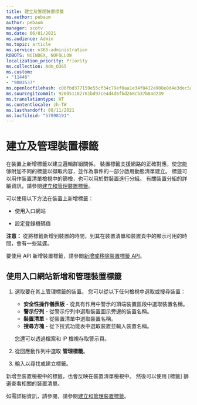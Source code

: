 ```yaml
---
title: 建立及管理裝置標籤
ms.author: pebaum
author: pebaum
manager: scotv
ms.date: 06/01/2021
ms.audience: Admin
ms.topic: article
ms.service: o365-administration
ROBOTS: NOINDEX, NOFOLLOW
localization_priority: Priority
ms.collection: Adm_O365
ms.custom:
- "11446"
- "9003537"
ms.openlocfilehash: c06fbd377159e55cf34c79ef0aa1e34f0412a908e8d4e3dec5ad088c9b8b818a
ms.sourcegitcommit: 920051182781bd97ce4d4d6fbd268cb37b84d239
ms.translationtype: HT
ms.contentlocale: zh-TW
ms.lasthandoff: 08/11/2021
ms.locfileid: "57898191"
---
```

# <a name="create-and-manage-device-tags-or-groups"></a>建立及管理裝置標籤

在裝置上新增標籤以建立邏輯群組關係。 裝置標籤支援網路的正確對應，使您能够附加不同的標籤以擷取内容，並作為事件的一部分啟用動態清單建立。 標籤可以用作裝置清單檢視中的篩檢，也可以用於對裝置進行分組。 有關裝置分組的詳細資訊，請參閱[建立和管理裝置標籤](https://docs.microsoft.com/microsoft-365/security/defender-endpoint/machine-tags)。

可以使用以下方法在裝置上新增標籤：

- 使用入口網站

- 設定登錄機碼值
 
**注意：** 從將標籤新增到裝置的時間，到其在裝置清單和裝置頁中的顯示可用的時間，會有一些延遲。

要使用 API 新增裝置標籤，請參閲[新增或移除裝置標籤 API](https://docs.microsoft.com/microsoft-365/security/defender-endpoint/add-or-remove-machine-tags)。

## <a name="add-and-manage-device-tags-using-the-portal"></a>使用入口網站新增和管理裝置標籤

1. 選取要在其上管理標籤的裝置。 您可以從以下任何檢視中選取或搜尋裝置：

    - **安全性操作儀表板** - 從具有作用中警示的頂端裝置區段中選取裝置名稱。
    - **警示佇列** - 從警示佇列中選取裝置圖示旁邊的裝置名稱。
    - **裝置清單** - 從裝置清單中選取裝置名稱。
    - **搜尋方塊** - 從下拉式功能表中選取裝置並輸入裝置名稱。

    您還可以透過檔案和 IP 檢視存取警示頁。

1. 從回應動作列中選取 **管理標籤**。

1. 輸入以尋找或建立標籤。

新增至裝置檢視中的標籤，也會反映在裝置清單檢視中。 然後可以使用 [標籤] 篩選查看相關的裝置清單。

如需詳細資訊，請參閱，請參閱[建立和管理裝置標籤](https://docs.microsoft.com/microsoft-365/security/defender-endpoint/machine-tags)。
